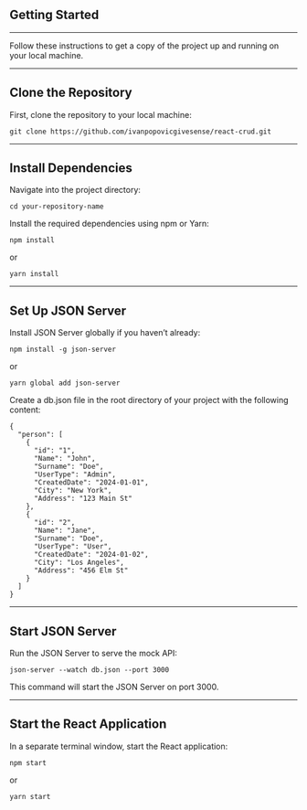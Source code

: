 ## Getting Started
***

Follow these instructions to get a copy of the project up and running on your local machine.


***
## Clone the Repository

First, clone the repository to your local machine:

```
git clone https://github.com/ivanpopovicgivesense/react-crud.git
```


***
## Install Dependencies


Navigate into the project directory:

```
cd your-repository-name
```

Install the required dependencies using npm or Yarn:

```
npm install
```
or
```
yarn install
```


***
## Set Up JSON Server

Install JSON Server globally if you haven’t already:

```
npm install -g json-server
```
or

```
yarn global add json-server
```
Create a db.json file in the root directory of your project with the following content:

```
{
  "person": [
    {
      "id": "1",
      "Name": "John",
      "Surname": "Doe",
      "UserType": "Admin",
      "CreatedDate": "2024-01-01",
      "City": "New York",
      "Address": "123 Main St"
    },
    {
      "id": "2",
      "Name": "Jane",
      "Surname": "Doe",
      "UserType": "User",
      "CreatedDate": "2024-01-02",
      "City": "Los Angeles",
      "Address": "456 Elm St"
    }
  ]
}
```


***
## Start JSON Server

Run the JSON Server to serve the mock API:

```
json-server --watch db.json --port 3000
```
This command will start the JSON Server on port 3000.


***
## Start the React Application

In a separate terminal window, start the React application:

```
npm start
```
or
```
yarn start
```
